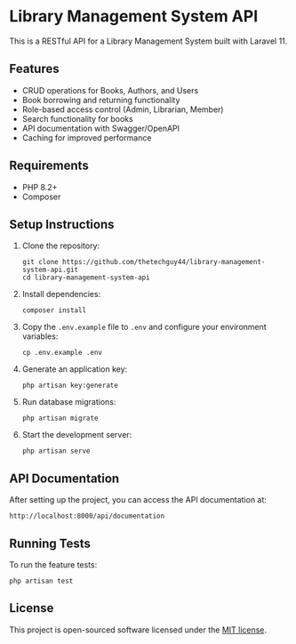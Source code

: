 # Library Management System API

This is a RESTful API for a Library Management System built with Laravel 11.

## Features

- CRUD operations for Books, Authors, and Users
- Book borrowing and returning functionality
- Role-based access control (Admin, Librarian, Member)
- Search functionality for books
- API documentation with Swagger/OpenAPI
- Caching for improved performance

## Requirements

- PHP 8.2+
- Composer

## Setup Instructions

1. Clone the repository:
   ```
   git clone https://github.com/thetechguy44/library-management-system-api.git
   cd library-management-system-api
   ```

2. Install dependencies:
   ```
   composer install
   ```

3. Copy the `.env.example` file to `.env` and configure your environment variables:
   ```
   cp .env.example .env
   ```

4. Generate an application key:
   ```
   php artisan key:generate
   ```

5. Run database migrations:
   ```
   php artisan migrate
   ```

<!-- 6. (Optional) Seed the database with sample data:
   ```
   php artisan db:seed
   ``` -->

6. Start the development server:
   ```
   php artisan serve
   ```

## API Documentation

After setting up the project, you can access the API documentation at:

```
http://localhost:8000/api/documentation
```

## Running Tests

To run the feature tests:

```
php artisan test
```

## License

This project is open-sourced software licensed under the [MIT license](https://opensource.org/licenses/MIT).
